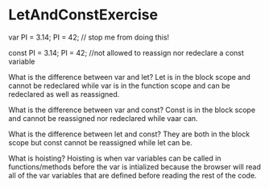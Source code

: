 # LetAndConstExercise
var PI = 3.14;
PI = 42; // stop me from doing this!

const PI = 3.14;
PI = 42; //not allowed to reassign nor redeclare a const variable

What is the difference between var and let?
Let is in the block scope and cannot be redeclared while var is in the function scope and can be redeclared as well as reassigned.

What is the difference between var and const?
Const is in the block scope and cannot be reassigned nor redeclared while vaar can. 

What is the difference between let and const?
They are both in the block scope but const cannot be reassigned while let can be. 

What is hoisting?
Hoisting is when var variables can be called in functions/methods before the var is intialized because the browser will read all of the var variables that are defined before reading the rest of the code. 
